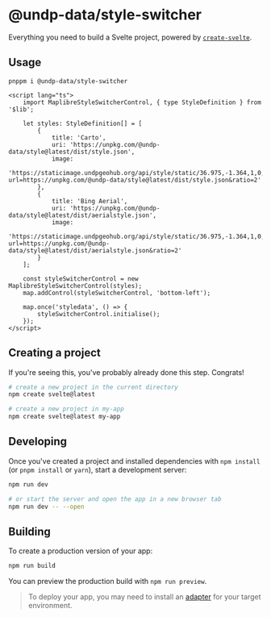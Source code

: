 # @undp-data/style-switcher

Everything you need to build a Svelte project, powered by [`create-svelte`](https://github.com/sveltejs/kit/tree/master/packages/create-svelte).

## Usage

```shell
pnppm i @undp-data/style-switcher
```

```svelte
<script lang="ts">
	import MaplibreStyleSwitcherControl, { type StyleDefinition } from '$lib';

	let styles: StyleDefinition[] = [
		{
			title: 'Carto',
			uri: 'https://unpkg.com/@undp-data/style@latest/dist/style.json',
			image:
				'https://staticimage.undpgeohub.org/api/style/static/36.975,-1.364,1,0,0/60x60.webp?url=https://unpkg.com/@undp-data/style@latest/dist/style.json&ratio=2'
		},
		{
			title: 'Bing Aerial',
			uri: 'https://unpkg.com/@undp-data/style@latest/dist/aerialstyle.json',
			image:
				'https://staticimage.undpgeohub.org/api/style/static/36.975,-1.364,1,0,0/60x60.webp?url=https://unpkg.com/@undp-data/style@latest/dist/aerialstyle.json&ratio=2'
		}
	];

	const styleSwitcherControl = new MaplibreStyleSwitcherControl(styles);
	map.addControl(styleSwitcherControl, 'bottom-left');

	map.once('styledata', () => {
		styleSwitcherControl.initialise();
	});
</script>
```

## Creating a project

If you're seeing this, you've probably already done this step. Congrats!

```bash
# create a new project in the current directory
npm create svelte@latest

# create a new project in my-app
npm create svelte@latest my-app
```

## Developing

Once you've created a project and installed dependencies with `npm install` (or `pnpm install` or `yarn`), start a development server:

```bash
npm run dev

# or start the server and open the app in a new browser tab
npm run dev -- --open
```

## Building

To create a production version of your app:

```bash
npm run build
```

You can preview the production build with `npm run preview`.

> To deploy your app, you may need to install an [adapter](https://kit.svelte.dev/docs/adapters) for your target environment.
